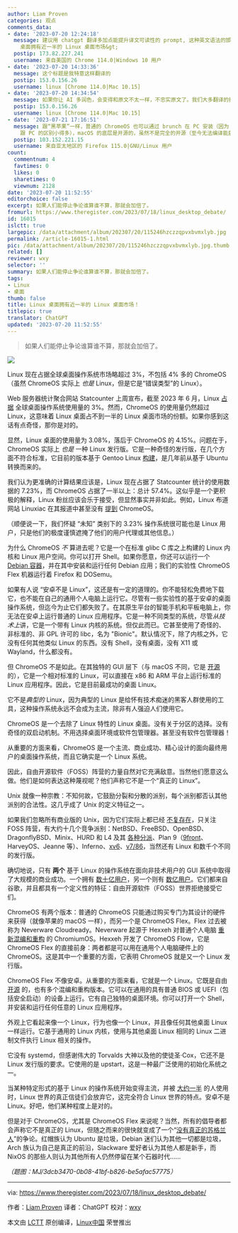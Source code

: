 ```yaml
---
author: Liam Proven
categories: 观点
comments_data:
- date: '2023-07-20 12:24:18'
  message: 建议用 chatgpt 翻译多加点能提升译文可读性的 prompt, 这种英文语法的邯郸学步式中文读起来很累, 请细细品味本文题目&lt;Linux
    桌面拥有近一半的 Linux 桌面市场&gt;
  postip: 173.82.227.241
  username: 来自美国的 Chrome 114.0|Windows 10 用户
- date: '2023-07-20 14:33:36'
  message: 这个标题是我特意这样翻译的
  postip: 153.0.156.26
  username: linux [Chrome 114.0|Mac 10.15]
- date: '2023-07-20 14:34:54'
  message: 如果你让 AI 多润色，会变得和原文不太一样，不忠实原文了。我们大多翻译的技术文章，宁可生硬，也不能偏离。所以翻译腔其实不算 bug（，算功能，哈哈）~~
  postip: 153.0.156.26
  username: linux [Chrome 114.0|Mac 10.15]
- date: '2023-07-21 17:16:51'
  message: 跟“黑苹果”一样，普通的 ChromeOS 也可以通过 brunch 在 PC 安装（因为 Chromebook 跟 PC 的区别比 Mac
    跟 PC 的区别小得多），macOS 的底层是开源的，虽然不是完全的开源（至今无法编译能启动的 darwin）。
  postip: 103.152.221.15
  username: 来自亚太地区的 Firefox 115.0|GNU/Linux 用户
count:
  commentnum: 4
  favtimes: 0
  likes: 0
  sharetimes: 0
  viewnum: 2128
date: '2023-07-20 11:52:55'
editorchoice: false
excerpt: 如果人们能停止争论谁算谁不算，那就会加倍了。
fromurl: https://www.theregister.com/2023/07/18/linux_desktop_debate/
id: 16015
islctt: true
largepic: /data/attachment/album/202307/20/115246hzczzqpvxbvmxlyb.jpg
permalink: /article-16015-1.html
pic: /data/attachment/album/202307/20/115246hzczzqpvxbvmxlyb.jpg.thumb.jpg
related: []
reviewer: wxy
selector: ''
summary: 如果人们能停止争论谁算谁不算，那就会加倍了。
tags:
- Linux
- 桌面
thumb: false
title: Linux 桌面拥有近一半的 Linux 桌面市场！
titlepic: true
translator: ChatGPT
updated: '2023-07-20 11:52:55'
---
```



> 
> 如果人们能停止争论谁算谁不算，那就会加倍了。
> 
> 
> 


![](/data/attachment/album/202307/20/115246hzczzqpvxbvmxlyb.jpg)


Linux 现在占据全球桌面操作系统市场略超过 3%，不包括 4% 多的 ChromeOS（虽然 ChromeOS 实际上 *也是* Linux，但是它是“错误类型”的 Linux）。


Web 服务器统计聚合网站 Statcounter 上周宣布，截至 2023 年 6 月，Linux [占据](https://gs.statcounter.com/os-market-share/desktop/worldwide) 全球桌面操作系统使用量的 3%。然而，ChromeOS 的使用量仍然超过 Linux，这意味着 Linux 桌面占不到一半的 Linux 桌面市场的份额。如果你感到这话有点奇怪，那你是对的。


显然，Linux 桌面的使用量为 3.08%，落后于 ChromeOS 的 4.15%。问题在于，ChromeOS 实际上 *也是* 一种 Linux 发行版。它是一种奇怪的发行版，在几个方面不符合标准，它目前的版本基于 Gentoo Linux [构建](https://www.theregister.com/2023/02/14/chromeos_opinion_column/)，是几年前从基于 Ubuntu 转换而来的。


我们认为更准确的计算结果应该是，Linux 现在占据了 Statcounter 统计的使用数据的 7.23%，而 ChromeOS 占据了一半以上：总计 57.4%。这似乎是一个更积极的解释，Linux 粉丝应该会乐于接受，但显然事实并非如此。例如，Linux 布道网站 Linuxiac 在其报道中甚至没有 [提到](https://linuxiac.com/linux-hits-3-percent-market-share/) ChromeOS。


（顺便说一下，我们怀疑 “未知” 类别下的 3.23% 操作系统很可能也是 Linux 用户，只是他们的极度谨慎遮掩了他们的用户代理或其他信息。）


为什么 ChromeOS *不* 算进去呢？它是一个在标准 glibc C 库之上构建的 Linux 内核和 Linux 用户空间。你可以打开 Shell。如果你愿意，你还可以运行一个 [Debian 容器](https://www.theregister.com/2018/04/27/linux_vms_on_chrome_os/)，并在其中安装和运行任何 Debian 应用；我们的实验性 ChromeOS Flex 机器运行着 Firefox 和 DOSemu。


如果有人说 “安卓不是 Linux”，这还是有一定的道理的。你不能轻松免费地下载它，也不能在自己的通用个人电脑上运行它。尽管有一些实验性的基于安卓的桌面操作系统，但迄今为止它们都失败了。在其原生平台的智能手机和平板电脑上，你无法在安卓上运行普通的 Linux 应用程序。它是一种不同类型的系统，尽管*从技术上*讲，它是一个带有 Linux 内核的系统。但仅此而已。它甚至使用了奇怪的、非标准的、非 GPL 许可的 libc，名为 "Bionic"。默认情况下，除了内核之外，它没有任何其他类似 Linux 的东西。没有 Shell，没有桌面，没有 X11 或 Wayland，什么都没有。


但 ChromeOS 不是如此。在其独特的 GUI 层下（与 macOS 不同，它是 [开源](https://chromium.googlesource.com/chromium/src.git/+/lkgr/ash/) 的），它是一个相对标准的 Linux，可以直接在 x86 和 ARM 平台上运行标准的 Linux 应用程序。因此，它是目前最成功的桌面 Linux。


它不是*典型的* Linux，因为典型的 Linux 是给怀有技术痴迷的黑客人群使用的工具，这种操作系统永远不会成为主流，除非有人强迫人们使用它。


ChromeOS 是一个去除了 Linux 特性的 Linux 桌面。没有关于分区的选择。没有奇怪的双启动机制。不用选择桌面环境或软件包管理器。甚至没有软件包管理器！


从重要的方面来看，ChromeOS 是一个主流、商业成功、精心设计的面向最终用户的桌面操作系统，而且它确实是一个 Linux 系统。


因此，自由开源软件（FOSS）阵营的力量自然对它充满敌意。当然他们愿意这么做。他们是如何表达这种蔑视呢？他们声称它不是一个“真正的 Linux”。


Unix 就像一种宗教：不知何故，它鼓励分裂和分散的派别，每个派别都否认其他派别的合法性。这几乎成了 Unix 的定义特征之一。


如果我们忽略所有商业版的 Unix，因为它们实际上都已经 [不复存在](https://www.theregister.com/2023/01/17/unix_is_dead/)，只关注 FOSS 阵营，有大约十几个竞争派别：NetBSD、FreeBSD、OpenBSD、DragonflyBSD、Minix、HURD 和 L4 及其 [各种分派](https://www.theregister.com/2022/02/24/neptune_os_sel4_windows/)、Plan 9（[9front](https://www.theregister.com/2022/11/02/plan_9_fork_9front/)、HarveyOS、Jeanne 等）、Inferno、[xv6](https://github.com/mit-pdos/xv6-public)、[v7/86](https://www.nordier.com/)，当然还有 Linux 和数千个不同的发行版。


确切地说，只有 **两个** 基于 Linux 的操作系统在面向非技术用户的 GUI 系统中取得了大规模的商业成功。一个拥有 [数十亿用户](https://www.theregister.com/2012/06/11/android_activation_nears_one_million_daily/)，另一个则有 [数亿用户](https://www.theregister.com/2021/05/05/chromebook_shipments_canalys_figures/)。它们都来自谷歌，并且都具有一个定义性的特征：自由开源软件（FOSS）世界拒绝接受它们。


ChromeOS 有两个版本：普通的 ChromeOS 只能通过购买专门为其设计的硬件来获得（就像苹果的 macOS 一样），而另一个是 ChromeOS Flex。Flex 过去被称为 Neverware Cloudready。Neverware 起源于 Hexxeh 对普通个人电脑 [重新混编和重构](https://www.theregister.com/2010/11/08/google_chrome_os_is_not_android/) 的 ChromiumOS。Hexxeh 开发了 ChromeOS Flow，它是 ChromeOS Flex 的直接前身：两者都是可以用在通用个人电脑硬件上的 ChromeOS。这是其中一个重要的方面，它表明 ChromeOS 就是又一个 Linux 发行版。


ChromeOS Flex 不像安卓。从重要的方面来看，它就是一个 Linux。它既是自由 [开源](https://www.chromium.org/chromium-os/) 的，也有多个混编和重构版本。它可以在通用的具有普通 BIOS 或 UEFI（包括安全启动）的设备上运行。它有自己独特的桌面环境。你可以打开一个 Shell，并安装和运行任何任意的 Linux 应用程序。


外观上它看起来像一个 Linux，行为也像一个 Linux，并且像任何其他桌面 Linux 一样运行。它基于通用的 Linux 内核，使用与其他桌面 Linux 相同的 Linux 二进制文件执行 Linux 相关的操作。


它没有 systemd，但感谢伟大的 Torvalds 大神以及他的使徒圣·Cox，它还不是 Linux 发行版的要求。它使用的是 upstart，这是一种最广泛使用的初始化系统之一。


当某种特定形式的基于 Linux 的操作系统开始变得主流，并被 [大约一半](https://www.bankmycell.com/blog/how-many-android-users-are-there) 的人使用时，Linux 世界的真正信徒们会放弃它，这完全符合 Linux 世界的特点。安卓不是 Linux。好吧，他们某种程度上是对的。


但是对于 ChromeOS，尤其是 ChromeOS Flex 来说呢？当然，所有的倡导者都会声称它不是真正的 Linux，但随之而来的很快就变成了一个“[没有真正的苏格兰人](https://www.scribbr.com/fallacies/no-true-scotsman-fallacy/)”的争论。红帽族认为 Ubuntu 是垃圾，Debian 迷们认为其他一切都是垃圾，Arch 族认为自己是真正的前沿，Slackware 爱好者认为其他人都是新手，而 NixOS 的那些人则认为其他所有人仍然停留在某个石器时代……


*（题图：MJ/3dcb3470-0b08-41bf-b826-be5afac57775）*




---


via: <https://www.theregister.com/2023/07/18/linux_desktop_debate/> 


作者：[Liam Proven](https://www.theregister.com/Author/Liam-Proven) 译者：ChatGPT 校对：[wxy](https://github.com/wxy)


本文由 [LCTT](https://github.com/LCTT/TranslateProject) 原创编译，[Linux中国](/article-16013-1.html) 荣誉推出